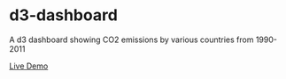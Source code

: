 # d3-dashboard
A d3 dashboard showing CO2 emissions by various countries from 1990-2011

[Live Demo](https://dileep-kishore.github.io/d3-dashboard)
